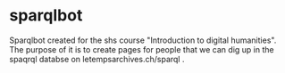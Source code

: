 # sparqlbot

Sparqlbot created for the shs course "Introduction to digital humanities". The purpose of it is to create pages for people that
we can dig up in the spaqrql databse on letempsarchives.ch/sparql .
